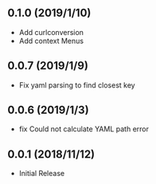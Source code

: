 ## 0.1.0 (2019/1/10)
* Add curlconversion
* Add context Menus

## 0.0.7 (2019/1/9)
* Fix yaml parsing to find closest key

## 0.0.6 (2019/1/3)
* fix Could not calculate YAML path error

## 0.0.1 (2018/11/12)
* Initial Release
